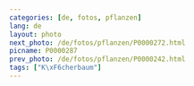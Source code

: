 ```yaml
---
categories: [de, fotos, pflanzen]
lang: de
layout: photo
next_photo: /de/fotos/pflanzen/P0000272.html
picname: P0000287
prev_photo: /de/fotos/pflanzen/P0000242.html
tags: ["K\xF6cherbaum"]
---
```

